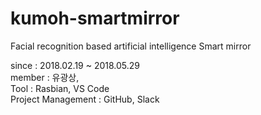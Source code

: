 # kumoh-smartmirror

Facial recognition based artificial intelligence Smart mirror

since : 2018.02.19 ~ 2018.05.29<br/>
member : 유광상, <br/>
Tool : Rasbian, VS Code<br/>
Project Management : GitHub, Slack<br/>
